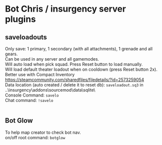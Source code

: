 # Bot Chris / insurgency server plugins

## saveloadouts
Only save: 1 primary, 1 secondary (with all attachments), 1 grenade and all gears.<br/>
Can be used in any server and all gamemodes.<br/>
Will auto load when pick squad. Press Reset button to load manually.<br/>
Will load default theater loadout when on cooldown (press Reset button 2x).<br/>
Better use with Compact Inventory https://steamcommunity.com/sharedfiles/filedetails/?id=2573259054<br/>
Data location (auto created / delete it to reset db): `saveloadout.sq3` in ..\insurgency\addons\sourcemod\data\sqlite\ <br/>
Console Command: `savelo`<br/>
Chat command: `!savelo`<br/>
<br/>
## Bot Glow
To help map creator to check bot nav.<br/>
on/off root command: `botglow`<br/>
